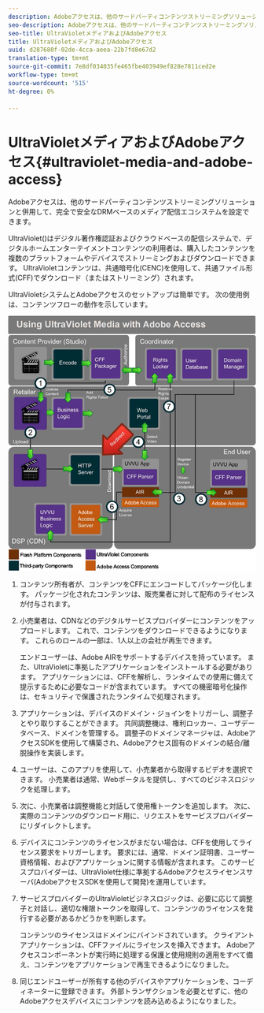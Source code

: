 ```yaml
---
description: Adobeアクセスは、他のサードパーティコンテンツストリーミングソリューションと併用して、完全で安全なDRMベースのメディア配信エコシステムを設定できます。
seo-description: Adobeアクセスは、他のサードパーティコンテンツストリーミングソリューションと併用して、完全で安全なDRMベースのメディア配信エコシステムを設定できます。
seo-title: UltraVioletメディアおよびAdobeアクセス
title: UltraVioletメディアおよびAdobeアクセス
uuid: d287680f-02de-4cca-aeea-22b7fd8e67d2
translation-type: tm+mt
source-git-commit: 7e8df034035fe465fbe403949ef828e7811ced2e
workflow-type: tm+mt
source-wordcount: '515'
ht-degree: 0%

---
```



# UltraVioletメディアおよびAdobeアクセス{#ultraviolet-media-and-adobe-access}

Adobeアクセスは、他のサードパーティコンテンツストリーミングソリューションと併用して、完全で安全なDRMベースのメディア配信エコシステムを設定できます。

UltraViolet([](https://www.uvvu.com/))はデジタル著作権認証およびクラウドベースの配信システムで、デジタルホームエンターテイメントコンテンツの利用者は、購入したコンテンツを複数のプラットフォームやデバイスでストリーミングおよびダウンロードできます。 UltraVioletコンテンツは、共通暗号化(CENC)を使用して、共通ファイル形式(CFF)でダウンロード（またはストリーミング）されます。

UltraVioletシステムとAdobeアクセスのセットアップは簡単です。 次の使用例は、コンテンツフローの動作を示しています。

<!--<a id="fig_cxy_dc2_44"></a>-->

![](assets/AdobeUV_web.png)

1. コンテンツ所有者が、コンテンツをCFFにエンコードしてパッケージ化します。 パッケージ化されたコンテンツは、販売業者に対して配布のライセンスが付与されます。
1. 小売業者は、CDNなどのデジタルサービスプロバイダーにコンテンツをアップロードします。 これで、コンテンツをダウンロードできるようになります。 これらのロールの一部は、1人以上の会社が再生できます。

   エンドユーザーは、Adobe AIRをサポートするデバイスを持っています。 また、UltraVioletに準拠したアプリケーションをインストールする必要があります。 アプリケーションには、CFFを解析し、ランタイムでの使用に備えて提示するために必要なコードが含まれています。 すべての機密暗号化操作は、セキュリティで保護されたランタイムで処理されます。
1. アプリケーションは、デバイスのドメイン・ジョインをトリガーし、調整子とやり取りすることができます。 共同調整機は、権利ロッカー、ユーザデータベース、ドメインを管理する。 調整子のドメインマネージャは、AdobeアクセスSDKを使用して構築され、Adobeアクセス固有のドメインの結合/離脱操作を実装します。
1. ユーザーは、このアプリを使用して、小売業者から取得するビデオを選択できます。 小売業者は通常、Webポータルを提供し、すべてのビジネスロジックを処理します。
1. 次に、小売業者は調整機能と対話して使用権トークンを追加します。 次に、実際のコンテンツのダウンロード用に、リクエストをサービスプロバイダーにリダイレクトします。
1. デバイスにコンテンツのライセンスがまだない場合は、CFFを使用してライセンス要求をトリガーします。 要求には、通常、ドメイン証明書、ユーザー資格情報、およびアプリケーションに関する情報が含まれます。 このサービスプロバイダーは、UltraViolet仕様に準拠するAdobeアクセスライセンスサーバ(AdobeアクセスSDKを使用して開発)を運用しています。
1. サービスプロバイダーのUltraVioletビジネスロジックは、必要に応じて調整子と対話し、適切な権限トークンを取得して、コンテンツのライセンスを発行する必要があるかどうかを判断します。

   コンテンツのライセンスはドメインにバインドされています。 クライアントアプリケーションは、CFFファイルにライセンスを挿入できます。 Adobeアクセスコンポーネントが実行時に処理する保護と使用規則の適用をすべて備え、コンテンツをアプリケーションで再生できるようになりました。
1. 同じエンドユーザーが所有する他のデバイスやアプリケーションを、コーディネーターに登録できます。 外部トランザクションを必要とせずに、他のAdobeアクセスデバイスにコンテンツを読み込めるようになりました。

